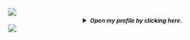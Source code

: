<img src="https://user-images.githubusercontent.com/73097560/115834477-dbab4500-a447-11eb-908a-139a6edaec5c.gif"> 

<details align="middle">
<summary><b><small><i>Open my profile by clicking here.<small><i></b></summary>
  
### <small><i>Hello there <img src="https://github.com/TheDudeThatCode/TheDudeThatCode/blob/master/Assets/Hi.gif" width="29px">, I'm [Hemapriya](https://github.com/hemapriya-kanagala) 👩‍💻.</small></i>
### <small><i>Contact Me 🤝</small></i>
<a href="https://www.linkedin.com/in/hemapriya-kanagala/">
  <img align="center" alt="Hema's Linkedin" width="22px" src="https://cdn.jsdelivr.net/npm/simple-icons@v3/icons/linkedin.svg" />
</a>

<a href="mailto:hemapriyakanagala@gmail.com">
  <img align="center" alt="Hema's Email" width="22px" src="https://cdn.jsdelivr.net/npm/simple-icons@v3/icons/gmail.svg" />
</a>
<br/>
<br/>
<details>
<summary align="center"><small><i><b>👩 About me:</b></i></small></summary>  
</br>
<p align="left">- 🎓 Graduated from <a href="https://www.kluniversity.in/">KL University</a> with a Bachelor's degree in Computer Science and Engineering.</p>
<p align="left">- 📚 Currently, I'm pursuing a Master's degree in computer science at <a href="https://www.ou.edu/">The University of Oklahoma</a>.</p>
<p align="left">- 💻 I gained practical experience through two internships during my undergrad. These internships allowed me to apply my knowledge in real-world scenarios and learn valuable skills.</p>
<p align="left">- 🔍 Eager to explore and learn more about the exciting world of technology.</p>
<p align="left">- 🌟 Enthusiastic about solving complex problems using my programming skills.</p>
<p align="left"><b>👩‍💻 Things that I'm currently working on:</b></p>
<p align="left">- 1️⃣ Completing my Master's Degree in Computer Science at the University of Oklahoma.</p>
<p align="left">- 2️⃣ Taking a full stack web development course to enhance my skills.</p>
<p align="left">- 3️⃣ Building personal projects to strengthen my coding abilities.</p>
<p align="left"><b>🎯 Things that I’m currently challenging myself with:</b></p>
<p align="left">- 1️⃣ Keeping up with the latest industry trends and technologies.</p>
<p align="left">- 2️⃣ Improving my communication and presentation skills.</p>
<p align="left">- 3️⃣ Balancing my academic commitments while actively engaging in personal and professional development. </p>

---
</details>
<details>
<summary align="center"><small><i><b>Skills <img src = "https://media2.giphy.com/media/QssGEmpkyEOhBCb7e1/giphy.gif?cid=ecf05e47a0n3gi1bfqntqmob8g9aid1oyj2wr3ds3mg700bl&rid=giphy.gif" width="15px"></b></i></small></summary> 
</br>
  
| <b>Programming Languages</b> | ![Java](https://img.shields.io/badge/java-%23ED8B00.svg?style=for-the-badge&logo=openjdk&logoColor=white)  | ![Python](https://img.shields.io/badge/python-3670A0?style=for-the-badge&logo=python&logoColor=ffdd54)  | ![R](https://img.shields.io/badge/r-%23276DC3.svg?style=for-the-badge&logo=r&logoColor=white)  |  ![C](https://img.shields.io/badge/c-%2300599C.svg?style=for-the-badge&logo=c&logoColor=white) |  
|---|---|---|---|---|

| <b>Development</b> | ![JavaScript](https://img.shields.io/badge/javascript-%23323330.svg?style=for-the-badge&logo=javascript&logoColor=%23F7DF1E)  | ![HTML5](https://img.shields.io/badge/html5-%23E34F26.svg?style=for-the-badge&logo=html5&logoColor=white)  | ![CSS3](https://img.shields.io/badge/css3-%231572B6.svg?style=for-the-badge&logo=css3&logoColor=white)  | ![Django](https://img.shields.io/badge/django-%23092E20.svg?style=for-the-badge&logo=django&logoColor=white)  | ![Flask](https://img.shields.io/badge/flask-%23000.svg?style=for-the-badge&logo=flask&logoColor=white)  |  ![Bootstrap](https://img.shields.io/badge/bootstrap-%238511FA.svg?style=for-the-badge&logo=bootstrap&logoColor=white) |  
|---|---|---|---|---|---|---|

| <b>Data Analytics</b> | ![Pandas](https://img.shields.io/badge/pandas-%23150458.svg?style=for-the-badge&logo=pandas&logoColor=white)  | ![NumPy](https://img.shields.io/badge/numpy-%23013243.svg?style=for-the-badge&logo=numpy&logoColor=white) | ![Matplotlib](https://img.shields.io/badge/Matplotlib-%23ffffff.svg?style=for-the-badge&logo=Matplotlib&logoColor=black)  |  ![Tableau](https://img.shields.io/badge/Tableau-E97627?style=flat&logo=Tableau&logoColor=white) |  
|---|---|---|---|---|

| <b>Database</b> | ![MySQL](https://img.shields.io/badge/mysql-%2300f.svg?style=for-the-badge&logo=mysql&logoColor=white)  | ![SQLite](https://img.shields.io/badge/sqlite-%2307405e.svg?style=for-the-badge&logo=sqlite&logoColor=white)  |  
|---|---|---|

| <b>OS & IDE & Tools </b> | ![Linux](https://img.shields.io/badge/Linux-FCC624?style=for-the-badge&logo=linux&logoColor=black)  |  ![Visual Studio Code](https://img.shields.io/badge/Visual%20Studio%20Code-0078d7.svg?style=for-the-badge&logo=visual-studio-code&logoColor=white)  | ![Git](https://img.shields.io/badge/git-%23F05033.svg?style=for-the-badge&logo=git&logoColor=white)  |  ![Ubuntu](https://img.shields.io/badge/Ubuntu-E95420?style=for-the-badge&logo=ubuntu&logoColor=white) |  
|---|---|---|---|---|

---
</details>
<details>
<summary align="center"><small><i><b>🤝 Show your support by:</b></i></small></summary>  
</br>
<p align="left">Since you're still here on my profile, let's make the most of it! Here are a few things you can do:</p>
<p align="left"><b>- 1️⃣ Offering mentorship</b>: </p>
<p align="left">If you're one of those amazing mentors who enjoy supporting juniors, feel free to reach out via email or connect with me on LinkedIn. I'd be grateful for your valuable guidance.</p>

| <b> 2️⃣ Connecting with me</b> | I'm always up for networking. If you're on LinkedIn, feel free to connect with me at  [![Linkedin Badge](https://img.shields.io/badge/-Hemapriya_Kanagala-blue?style=flat-square&logo=Linkedin&logoColor=white&link=https://www.linkedin.com/in/hemapriya-kanagala/)](https://www.linkedin.com/in/hemapriya-kanagala/)  |  
|---|---|
  
| <b> 3️⃣ Following me</b> | Follow me on [![Github](https://img.shields.io/badge/-Hemapriya_Kanagala-black?style=flat&labelColor=black&logo=github&logoColor=white)](https://github.com/hemapriya-kanagala) to join me on my exciting journey. Together, let's see how far I can go!  |  
|---|---|

<p align="left"><b>- 4️⃣ Starring my repositories </b>: </p>
<p align="left">Do 🌟 my repository if you find my project interesting, at least your star could make someone's day. </p>

---
</details>
<details>
<summary align="center"><small><i><b>Steps to Build Your Own Awesome GitHub Profile Readme!</b></i></small></summary>  
</br>
<p align="left">Want to build your own awesome profile readme like mine? It's simple!</p>
<p align="left">GitHub has introduced a new feature called <b>Profile Readmes</b>, allowing you to showcase your personality and skills right on your profile page. Here's how you can get started:</p>
<p align="left">1️⃣ Start by creating a unique GitHub repository with your username as the repository name. For example, my username is "hemapriya-kanagala", So I named the repository "hemapriya-kanagala".</p>
<p align="left">2️⃣ Once you've created the repository, add a README.md file to it.</p>
<p align="left">3️⃣ Feel free to unleash your creativity and personalize your README.md with captivating content about yourself, your projects, or anything else that represents your unique persona.</p>
<p align="left">4️⃣ That's all there is to it! GitHub will automatically display the README.md from your profile readme repository on your profile page.</p>
<p align="left">Don't forget to give it a ⭐️ if you found this information helpful.</p>
  
---
</details>
<details>
<summary align="center"><small><i><b>You've reached the end of the profile. How about a joke break?</b></i></small></summary>  
</br>  
<p align="center">  <img src="https://readme-jokes.vercel.app/api?theme=dracula&borderColor=white" alt="README Jokes"></a>
  
---
</details>

[comment]: <> (View Counter)
<p align="middle"><img src="https://komarev.com/ghpvc/?username=hemapriya-kanagala&label=📍%20Profile%20Visitor%20Count&color=DD6387&style=flat" alt="hemapriya-kanagala" /> </p>

### <small><i>Show ❤️ by 🌟 my [repositories](https://github.com/hemapriya-kanagala?tab=repositories)!</small></i>
### <small><i>Thanks for visiting my GitHub profile! You are absolutely amazing!</small></i>
</details>
<img src="https://user-images.githubusercontent.com/73097560/115834477-dbab4500-a447-11eb-908a-139a6edaec5c.gif"> 
</details>
